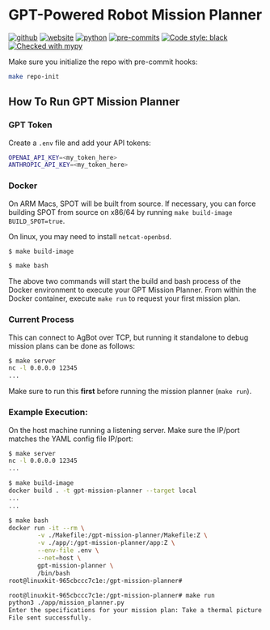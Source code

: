 # GPT-Powered Robot Mission Planner
[![github](https://img.shields.io/badge/GitHub-ucmercedrobotics-181717.svg?style=flat&logo=github)](https://github.com/ucmercedrobotics)
[![website](https://img.shields.io/badge/Website-UCMRobotics-5087B2.svg?style=flat&logo=telegram)](https://robotics.ucmerced.edu/)
[![python](https://img.shields.io/badge/Python-3.11-3776AB.svg?style=flat&logo=python&logoColor=white)](https://www.python.org)
[![pre-commits](https://img.shields.io/badge/pre--commit-enabled-brightgreen?logo=pre-commit&logoColor=white)](https://github.com/pre-commit/pre-commit)
[![Code style: black](https://img.shields.io/badge/code%20style-black-000000.svg)](https://github.com/psf/black)
[![Checked with mypy](http://www.mypy-lang.org/static/mypy_badge.svg)](http://mypy-lang.org/)
<!-- TODO: work to enable pydocstyle -->
<!-- [![pydocstyle](https://img.shields.io/badge/pydocstyle-enabled-AD4CD3)](http://www.pydocstyle.org/en/stable/) -->

<!-- [![arXiv](https://img.shields.io/badge/arXiv-2409.04653-b31b1b.svg)](https://arxiv.org/abs/2409.04653) -->

Make sure you initialize the repo with pre-commit hooks:
```bash
make repo-init
```

## How To Run GPT Mission Planner
### GPT Token
Create a `.env` file and add your API tokens:
```bash
OPENAI_API_KEY=<my_token_here>
ANTHROPIC_API_KEY=<my_token_here>
```

### Docker

On ARM Macs, SPOT will be built from source. If necessary, you can force building SPOT from source on x86/64 by running `make build-image BUILD_SPOT=true`.

On linux, you may need to install `netcat-openbsd`.

```bash
$ make build-image
```

```bash
$ make bash
```

The above two commands will start the build and bash process of the Docker environment to execute your GPT Mission Planner.
From within the Docker container, execute `make run` to request your first mission plan.

### Current Process
This can connect to AgBot over TCP, but running it standalone to debug mission plans can be done as follows:
```bash
$ make server
nc -l 0.0.0.0 12345
...
```
Make sure to run this **first** before running the mission planner (`make run`).

### Example Execution:
On the host machine running a listening server. Make sure the IP/port matches the YAML config file IP/port:
```bash
$ make server
nc -l 0.0.0.0 12345
...
```

```bash
$ make build-image
docker build . -t gpt-mission-planner --target local
...
...

$ make bash
docker run -it --rm \
        -v ./Makefile:/gpt-mission-planner/Makefile:Z \
        -v ./app/:/gpt-mission-planner/app:Z \
        --env-file .env \
        --net=host \
        gpt-mission-planner \
        /bin/bash
root@linuxkit-965cbccc7c1e:/gpt-mission-planner#

root@linuxkit-965cbccc7c1e:/gpt-mission-planner# make run
python3 ./app/mission_planner.py
Enter the specifications for your mission plan: Take a thermal picture of every other tree on the farm.
File sent successfully.
```

